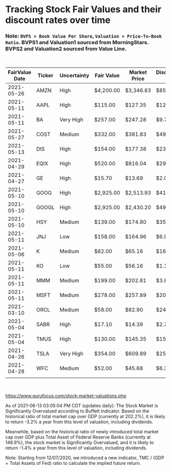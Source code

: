 # Tracking Stock Fair Values and their discount rates over time

### Note: `BVPS = Book Value Per Share`, `Valuation = Price-To-Book Ratio`. BVPS1 and Valuation1 sourced from MorningStars. BVPS2 and Valuation2 sourced from Value Line.

<br>

| FairValue Date | Ticker | Uncertainty | Fair Value | Market Price | Discount $ | Discount % | BVPS1  | Valuation1 | BVPS2  | Valuation2 | Update    | Days |
|----------------|--------|-------------|------------|--------------|------------|------------|--------|------------|--------|------------|-----------|------|
| 2021-05-26     | AMZN   | High        | $4,200.00  | $3,346.83    | $853.17    | -20.31%    | 204.87 | 16.34      | 246.45 | 13.58      | 6/13/2021 | 18   |
| 2021-05-11     | AAPL   | High        | $115.00    | $127.35      | $12.35     | 10.74%     | 4.15   | 30.69      | 4.75   | 26.81      | 6/13/2021 | 33   |
| 2021-05-11     | BA     | Very High   | $257.00    | $247.28      | $9.72      | -3.78%     | -30.88 | -8.01      | -23.55 | -10.50     | 6/13/2021 | 33   |
| 2021-05-27     | COST   | Medium      | $332.00    | $381.83      | $49.83     | 15.01%     | 37.28  | 10.24      | 41.75  | 9.15       | 6/13/2021 | 17   |
| 2021-05-13     | DIS    | High        | $154.00    | $177.38      | $23.38     | 15.18%     | 47.08  | 3.77       | 52.50  | 3.38       | 6/13/2021 | 31   |
| 2021-04-29     | EQIX   | High        | $520.00    | $816.04      | $296.04    | 56.93%     | 118.07 | 6.91       | 127.20 | 6.42       | 6/13/2021 | 45   |
| 2021-04-27     | GE     | High        | $15.70     | $13.69       | $2.01      | -12.80%    | 3.83   | 3.57       | 4.35   | 3.15       | 6/13/2021 | 47   |
| 2021-05-10     | GOOG   | High        | $2,925.00  | $2,513.93    | $411.07    | -14.05%    | 343.22 | 7.32       | 410.95 | 6.12       | 6/13/2021 | 34   |
| 2021-05-10     | GOOGL  | High        | $2,925.00  | $2,430.20    | $494.80    | -16.92%    | 343.22 | 7.08       | 410.95 | 5.91       | 6/13/2021 | 34   |
| 2021-05-10     | HSY    | Medium      | $139.00    | $174.80      | $35.80     | 25.76%     | 10.90  | 16.04      | 13.60  | 12.85      | 6/13/2021 | 34   |
| 2021-05-11     | JNJ    | Low         | $158.00    | $164.96      | $6.96      | 4.41%      | 25.00  | 6.60       | 28.75  | 5.74       | 6/13/2021 | 33   |
| 2021-05-06     | K      | Medium      | $82.00     | $65.16       | $16.84     | -20.54%    | 9.21   | 7.07       | 10.70  | 6.09       | 6/13/2021 | 38   |
| 2021-05-11     | KO     | Low         | $55.00     | $56.16       | $1.16      | 2.11%      | 4.72   | 11.90      | 4.55   | 12.34      | 6/13/2021 | 33   |
| 2021-05-11     | MMM    | Medium      | $199.00    | $202.81      | $3.81      | 1.91%      | 23.74  | 8.54       | 22.80  | 8.90       | 6/13/2021 | 33   |
| 2021-05-11     | MSFT   | Medium      | $278.00    | $257.89      | $20.11     | -7.23%     | 17.86  | 14.44      | 18.60  | 13.87      | 6/13/2021 | 33   |
| 2021-03-10     | ORCL   | Medium      | $58.00     | $82.90       | $24.90     | 42.93%     | 3.09   | 26.83      | 2.50   | 33.16      | 6/13/2021 | 95   |
| 2021-05-04     | SABR   | High        | $17.10     | $14.39       | $2.71      | -15.85%    | 0.08   | 179.88     | 1.95   | 7.38       | 6/13/2021 | 40   |
| 2021-05-04     | TMUS   | High        | $130.00    | $145.35      | $15.35     | 11.81%     | 53.24  | 2.73       | 60.00  | 2.42       | 6/13/2021 | 40   |
| 2021-04-26     | TSLA   | Very High   | $354.00    | $609.89      | $255.89    | 72.29%     | 23.89  | 25.53      | 34.05  | 17.91      | 6/13/2021 | 48   |
| 2021-04-28     | WFC    | Medium      | $52.00     | $45.68       | $6.32      | -12.15%    | 40.17  | 1.14       | 39.90  | 1.14       | 6/13/2021 | 46   |
|                |        |             |            |              |            |            |        |            |        |            |           |      |

<br>

https://www.gurufocus.com/stock-market-valuations.php

As of 2021-06-13 03:05:04 PM CDT (updates daily):
The Stock Market is Significantly Overvalued according to Buffett Indicator. Based on the historical ratio of total market cap over GDP (currently at 202.2%), it is likely to return -3.2% a year from this level of valuation, including dividends.

Meanwhile, based on the historical ratio of newly introduced total market cap over GDP plus Total Asset of Federal Reserve Banks (currently at 148.9%), the stock market is Significantly Overvalued, and it is likely to return -1.4% a year from this level of valuation, including dividends.

Note: Starting from 12/07/2020, we introduced a new indicator, TMC / (GDP + Total Assets of Fed) ratio to calculate the implied future return.

<br>
